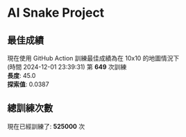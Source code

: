 
# AI Snake Project

## **最佳成績**

























現在使用 GitHub Action 訓練最佳成績為在 10x10 的地圖情況下  
(時間 2024-12-01 23:39:31) 第 **649** 次訓練  
**長度**: 45.0  
**探索值**: 0.0387



















































## 總訓練次數
現在已經訓練了: **525000** 次
